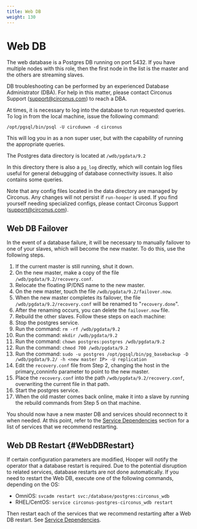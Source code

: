 ```yaml
---
title: Web DB
weight: 130
---
```


# Web DB

The web database is a Postgres DB running on port 5432.  If you have multiple nodes with this role, then the first node in the list is the master and the others are streaming slaves.

DB troubleshooting can be performed by an experienced Database Administrator (DBA). For help in this matter, please contact Circonus Support (support@circonus.com) to reach a DBA.

At times, it is necessary to log into the database to run requested queries.  To log in from the local machine, issue the following command:
```
/opt/pgsql/bin/psql -U circduown -d circonus
```

This will log you in as a non super user, but with the capability of running the appropriate queries.

The Postgres data directory is located at `/wdb/pgdata/9.2`

In this directory there is also a `pg_log` directly, which will contain log files useful for general debugging of database connectivity issues. It also contains some queries.

Note that any config files located in the data directory are managed by Circonus. Any changes will not persist if `run-hooper` is used.  If you find yourself needing specialized configs, please contact Circonus Support (support@circonus.com).

## Web DB Failover

In the event of a database failure, it will be necessary to manually failover to one of your slaves, which will become the new master.  To do this, use the following steps.

 1. If the current master is still running, shut it down.
 1. On the new master, make a copy of the file `/wdb/pgdata/9.2/recovery.conf`.
 1. Relocate the floating IP/DNS name to the new master.
 1. On the new master, touch the file `/wdb/pgdata/9.2/failover.now`.
  1. When the new master completes its failover, the file `/wdb/pgdata/9.2/recovery.conf` will be renamed to "`recovery.done`".
  1. After the renaming occurs, you can delete the `failover.now` file.
 1. Rebuild the other slaves. Follow these steps on each machine: 
  1. Stop the postgres service.
  1. Run the command: `rm -rf /wdb/pgdata/9.2`
  1. Run the command: `mkdir /wdb/pgdata/9.2`
  1. Run the command: `chown postgres:postgres /wdb/pgdata/9.2`
  1. Run the command: `chmod 700 /wdb/pgdata/9.2`
  1. Run the command: `sudo -u postgres /opt/pgsql/bin/pg_basebackup -D /wdb/pgdata/9.2/ -h <new master IP> -U replication`
  1. Edit the `recovery.conf` file from Step 2, changing the host in the primary_conninfo parameter to point to the new master.
  1. Place the `recovery.conf` into the path `/wdb/pgdata/9.2/recovery.conf`, overwriting the current file in that path.
  1. Start the postgres service.
 1. When the old master comes back online, make it into a slave by running the rebuild commands from Step 5 on that machine.

You should now have a new master DB and services should reconnect to it when needed.  At this point, refer to the [Service Dependencies](/circonus/on-premises/service-dependencies) section for a list of services that we recommend restarting.

## Web DB Restart {#WebDBRestart}

If certain configuration parameters are modified, Hooper will notify the operator that a database restart is required. Due to the potential disruption to related services, database restarts are not done automatically. If you need to restart the Web DB, execute one of the following commands, depending on the OS:
 * OmniOS: `svcadm restart svc:/database/postgres:circonus_wdb`
 * RHEL/CentOS: `service circonus-postgres-circonus_wdb restart`

Then restart each of the services that we recommend restarting after a Web DB restart.  See [Service Dependencies](/circonus/on-premises/service-dependencies).
